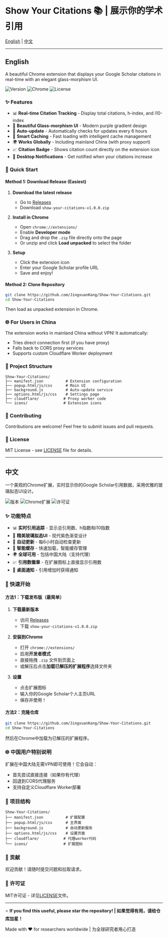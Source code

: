 # Show Your Citations 📚 | 展示你的学术引用

[English](#english) | [中文](#chinese)

---

<a name="english"></a>
## English

A beautiful Chrome extension that displays your Google Scholar citations in real-time with an elegant glass-morphism UI.

![Version](https://img.shields.io/badge/version-1.0.0-blue)
![Chrome](https://img.shields.io/badge/Chrome-Extension-green)
![License](https://img.shields.io/badge/license-MIT-purple)

### ✨ Features

- 📊 **Real-time Citation Tracking** - Display total citations, h-index, and i10-index
- 🎨 **Beautiful Glass-morphism UI** - Modern purple gradient design
- 🔄 **Auto-update** - Automatically checks for updates every 6 hours
- 💾 **Smart Caching** - Fast loading with intelligent cache management
- 🌍 **Works Globally** - Including mainland China (with proxy support)
- 📈 **Citation Badge** - Shows citation count directly on the extension icon
- 🔔 **Desktop Notifications** - Get notified when your citations increase

### 🚀 Quick Start

#### Method 1: Download Release (Easiest)
1. **Download the latest release**
   - Go to [Releases](https://github.com/JingxuanKang/Show-Your-Citations/releases)
   - Download `show-your-citations-v1.0.0.zip`

2. **Install in Chrome**
   - Open `chrome://extensions/`
   - Enable **Developer mode**
   - Drag and drop the `.zip` file directly onto the page
   - Or unzip and click **Load unpacked** to select the folder

3. **Setup**
   - Click the extension icon
   - Enter your Google Scholar profile URL
   - Save and enjoy!

#### Method 2: Clone Repository
```bash
git clone https://github.com/JingxuanKang/Show-Your-Citations.git
cd Show-Your-Citations
```
Then load as unpacked extension in Chrome.

### 🌐 For Users in China

The extension works in mainland China without VPN! It automatically:
- Tries direct connection first (if you have proxy)
- Falls back to CORS proxy services
- Supports custom Cloudflare Worker deployment

### 📁 Project Structure
```
Show-Your-Citations/
├── manifest.json          # Extension configuration
├── popup.html/js/css      # Main UI
├── background.js          # Auto-update service
├── options.html/js/css    # Settings page
├── cloudflare/           # Proxy worker code
└── icons/                # Extension icons
```

### 🤝 Contributing

Contributions are welcome! Feel free to submit issues and pull requests.

### 📄 License

MIT License - see [LICENSE](LICENSE) file for details.

---

<a name="chinese"></a>
## 中文

一个美观的Chrome扩展，实时显示你的Google Scholar引用数据，采用优雅的玻璃拟态UI设计。

![版本](https://img.shields.io/badge/版本-1.0.0-blue)
![Chrome扩展](https://img.shields.io/badge/Chrome-扩展-green)
![许可证](https://img.shields.io/badge/许可证-MIT-purple)

### ✨ 功能特点

- 📊 **实时引用追踪** - 显示总引用数、h指数和i10指数
- 🎨 **精美玻璃拟态UI** - 现代紫色渐变设计
- 🔄 **自动更新** - 每6小时自动检查更新
- 💾 **智能缓存** - 快速加载，智能缓存管理
- 🌍 **全球可用** - 包括中国大陆（支持代理）
- 📈 **引用数徽章** - 在扩展图标上直接显示引用数
- 🔔 **桌面通知** - 引用增加时获得通知

### 🚀 快速开始

#### 方法1：下载发布版（最简单）
1. **下载最新版本**
   - 访问 [Releases](https://github.com/JingxuanKang/Show-Your-Citations/releases)
   - 下载 `show-your-citations-v1.0.0.zip`

2. **安装到Chrome**
   - 打开 `chrome://extensions/`
   - 启用**开发者模式**
   - 直接拖拽 `.zip` 文件到页面上
   - 或解压后点击**加载已解压的扩展程序**选择文件夹

3. **设置**
   - 点击扩展图标
   - 输入你的Google Scholar个人主页URL
   - 保存并使用！

#### 方法2：克隆仓库
```bash
git clone https://github.com/JingxuanKang/Show-Your-Citations.git
cd Show-Your-Citations
```
然后在Chrome中加载为已解压的扩展程序。

### 🌐 中国用户特别说明

扩展在中国大陆无需VPN即可使用！它会自动：
- 首先尝试直接连接（如果你有代理）
- 回退到CORS代理服务
- 支持自定义Cloudflare Worker部署

### 📁 项目结构
```
Show-Your-Citations/
├── manifest.json          # 扩展配置
├── popup.html/js/css      # 主界面
├── background.js          # 自动更新服务
├── options.html/js/css    # 设置页面
├── cloudflare/           # 代理worker代码
└── icons/                # 扩展图标
```

### 🤝 贡献

欢迎贡献！请随时提交问题和拉取请求。

### 📄 许可证

MIT许可证 - 详见[LICENSE](LICENSE)文件。

---

⭐ **If you find this useful, please star the repository! | 如果觉得有用，请给仓库加星！**

Made with ❤️ for researchers worldwide | 为全球研究者用心打造